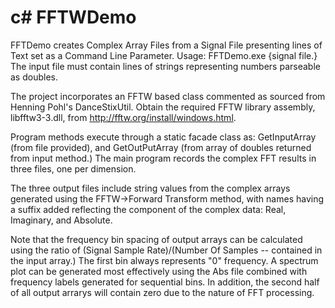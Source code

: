 # c# FFTWDemo
FFTDemo creates Complex Array Files from a Signal File presenting lines of Text set as a Command Line Parameter. Usage:  FFTDemo.exe {signal file.} The input file must contain lines of strings representing numbers parseable as doubles.

The project incorporates an FFTW based class commented as sourced from Henning Pohl's DanceStixUtil. Obtain the required FFTW library assembly, libfftw3-3.dll, from http://fftw.org/install/windows.html.

Program methods execute through a static facade class as:  GetInputArray (from file provided), and GetOutPutArray (from  array of doubles returned from input method.) The main program records the complex FFT results in three files, one per dimension.

The three output files include string values from the complex arrays generated using the FFTW->Forward Transform method, with names having a suffix added reflecting the component of the complex data: Real, Imaginary, and Absolute.

Note that the frequency bin spacing of output arrays can be calculated using the ratio of (Signal Sample Rate)/(Number Of Samples -- contained in the input array.)  The first bin always represents "0" frequency.  A spectrum plot can be generated most effectively using the Abs file combined with frequency labels generated for sequential bins. In addition, the second half of all output arrarys will contain zero due to the nature of FFT processing.
